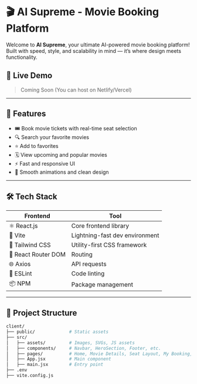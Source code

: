 # 🎬 AI Supreme - Movie Booking Platform

Welcome to **AI Supreme**, your ultimate AI-powered movie booking platform!  
Built with speed, style, and scalability in mind — it’s where design meets functionality.

## 🚀 Live Demo
> Coming Soon (You can host on Netlify/Vercel)

---

## 🧠 Features

- 🎟️ Book movie tickets with real-time seat selection
- 🔍 Search your favorite movies
- ⭐ Add to favorites
- 🗓️ View upcoming and popular movies
- ⚡ Fast and responsive UI
- 🎨 Smooth animations and clean design

---

## 🛠️ Tech Stack

| Frontend | Tool |
|---------|------|
| ⚛️ React.js | Core frontend library |
| 🔧 Vite | Lightning-fast dev environment |
| 💅 Tailwind CSS | Utility-first CSS framework |
| 🧭 React Router DOM | Routing |
| 🌐 Axios | API requests |
| 🧪 ESLint | Code linting |
| 📦 NPM | Package management |

---

## 📁 Project Structure

```bash
client/
├── public/             # Static assets
├── src/
│   ├── assets/         # Images, SVGs, JS assets
│   ├── components/     # Navbar, HeroSection, Footer, etc.
│   ├── pages/          # Home, Movie Details, Seat Layout, My Booking, etc.
│   ├── App.jsx         # Main component
│   ├── main.jsx        # Entry point
├── .env
├── vite.config.js
